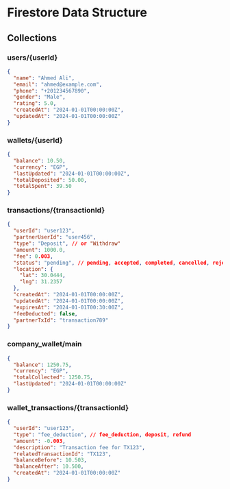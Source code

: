 # Firestore Data Structure

## Collections

### users/{userId}
```json
{
  "name": "Ahmed Ali",
  "email": "ahmed@example.com",
  "phone": "+201234567890",
  "gender": "Male",
  "rating": 5.0,
  "createdAt": "2024-01-01T00:00:00Z",
  "updatedAt": "2024-01-01T00:00:00Z"
}
```

### wallets/{userId}
```json
{
  "balance": 10.50,
  "currency": "EGP",
  "lastUpdated": "2024-01-01T00:00:00Z",
  "totalDeposited": 50.00,
  "totalSpent": 39.50
}
```

### transactions/{transactionId}
```json
{
  "userId": "user123",
  "partnerUserId": "user456",
  "type": "Deposit", // or "Withdraw"
  "amount": 1000.0,
  "fee": 0.003,
  "status": "pending", // pending, accepted, completed, cancelled, rejected
  "location": {
    "lat": 30.0444,
    "lng": 31.2357
  },
  "createdAt": "2024-01-01T00:00:00Z",
  "updatedAt": "2024-01-01T00:00:00Z",
  "expiresAt": "2024-01-01T00:30:00Z",
  "feeDeducted": false,
  "partnerTxId": "transaction789"
}
```

### company_wallet/main
```json
{
  "balance": 1250.75,
  "currency": "EGP",
  "totalCollected": 1250.75,
  "lastUpdated": "2024-01-01T00:00:00Z"
}
```

### wallet_transactions/{transactionId}
```json
{
  "userId": "user123",
  "type": "fee_deduction", // fee_deduction, deposit, refund
  "amount": -0.003,
  "description": "Transaction fee for TX123",
  "relatedTransactionId": "TX123",
  "balanceBefore": 10.503,
  "balanceAfter": 10.500,
  "createdAt": "2024-01-01T00:00:00Z"
}
```
